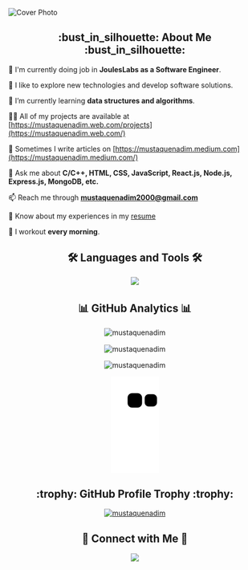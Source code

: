 ![Cover Photo](https://user-images.githubusercontent.com/56265819/176989215-f34717f4-54d2-45dc-ad90-ec10e7d49bcd.png)

<h2 align="center"> :bust_in_silhouette: About Me :bust_in_silhouette: </h2>

<!-- :round_pushpin: I'm currently living in **Dhaka, Bangladesh**. -->

<!-- :mortar_board: I dropped out from **university (Computer Science, University of the People)**. -->

:briefcase: I'm currently doing job in **JoulesLabs as a Software Engineer**.

:book: I like to explore new technologies and develop software solutions.

:seedling:  I’m currently learning **data structures and algorithms**.

<!-- 🤝  I’m looking for help with **fixing bugs.** -->

👨‍💻  All of my projects are available at [https://mustaquenadim.web.com/projects](https://mustaquenadim.web.com/)

📝  Sometimes I write articles on [https://mustaquenadim.medium.com](https://mustaquenadim.medium.com/)

💬  Ask me about **C/C++, HTML, CSS, JavaScript, React.js, Node.js, Express.js, MongoDB, etc.**

📫  Reach me through **mustaquenadim2000@gmail.com**

📄  Know about my experiences in my [resume](https://drive.google.com/file/d/1l19oDa1ex8smg7srFmiJnMwznrv5hoxh/view?usp=sharing)

<!-- ⚡  Fun fact **I'm idle so that I always try to code short.** -->

:runner:  I workout **every morning**.

<!-- ## Blogs posts -->
<!-- BLOG-POST-LIST:START -->
<!-- BLOG-POST-LIST:END -->

<h2 align="center">🛠 Languages and Tools 🛠</h2>

<p align="center">
  <a href="https://skillicons.dev">
    <img src="https://skillicons.dev/icons?i=c,cpp,javascript,react,redux,nodejs,express,mongodb,html,css,git,github,linux,vscode" />
  </a>
</p>

<h2 align="center"> 📊 GitHub Analytics 📊 </h2>
<p align="center"><img align="center" src="https://github-readme-streak-stats.herokuapp.com/?user=mustaquenadim&background=003855&currStreakNum=67e26d&ring=67e26d&fire=67e26d&currStreakLabel=67e26d&sideNums=ffffff&sideLabels=ffffff&dates=adb5bd&hide_border=true" alt="mustaquenadim" />
</p>
<p align="center"><img align="center" src="https://github-readme-stats.vercel.app/api?username=mustaquenadim&custom_title=GitHub Stats&show_icons=true&locale=en&title_color=67e26d&text_color=ffffff&icon_color=67e26d&bg_color=003855&hide_border=true" alt="mustaquenadim" /></p>
<p align="center"><img align="center" src="https://github-readme-stats.vercel.app/api/top-langs?username=mustaquenadim&langs_count=8&layout=compact&card_width=445&title_color=67e26d&text_color=ffffff&icon_color=67e26d&bg_color=003855&hide_border=true" alt="mustaquenadim" /></p>
<p align="center"><img align="center" src="https://github.com/mustaquenadim/mustaquenadim/blob/output/github-contribution-grid-snake.svg" alt="mustaquenadim" /></p>


<h2 align="center"> :trophy: GitHub Profile Trophy :trophy: </h2>
<p align="center"> <a href="https://github.com/ryo-ma/github-profile-trophy"><img src="https://github-profile-trophy.vercel.app/?username=mustaquenadim&theme=flat&margin-w=10&no-frame=true" alt="mustaquenadim" /></a> </p>

<h2 align="center">🔗 Connect with Me 🔗</h2>

<p align="center">
  <a href="https://skillicons.dev">
    <img src="https://skillicons.dev/icons?i=twitter,linkedin,instagram" />
  </a>
</p>

<!-- <h3 align="center">✨ Support ✨</h3>
<p align="center"><a href="https://www.buymeacoffee.com/mustaquenadim"> <img align="center" src="https://cdn.buymeacoffee.com/buttons/v2/default-yellow.png" height="50" width="210" alt="mustaquenadim" /></a></p> -->
